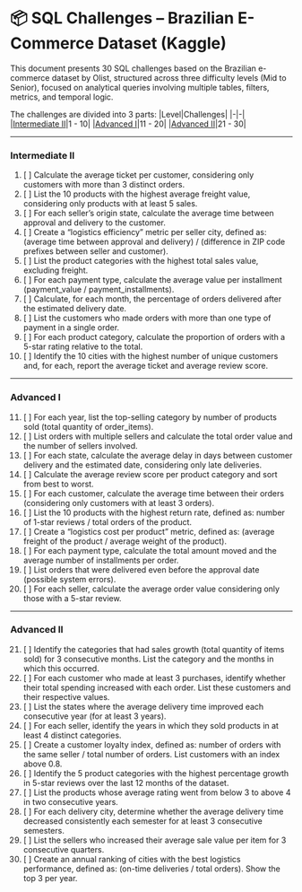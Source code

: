 # 📦 SQL Challenges – Brazilian E-Commerce Dataset (Kaggle)

This document presents 30 SQL challenges based on the Brazilian e-commerce dataset by Olist, structured across three difficulty levels (Mid to Senior), focused on analytical queries involving multiple tables, filters, metrics, and temporal logic.

The challenges are divided into 3 parts:
|Level|Challenges|
|-|-|
|[Intermediate II](#intermediate-ii)|1 - 10|
|[Advanced I](#advanced-i)|11 - 20|
|[Advanced II](#advanced-ii)|21 - 30|

---

### Intermediate II

1. [ ] Calculate the average ticket per customer, considering only customers with more than 3 distinct orders.  
2. [ ] List the 10 products with the highest average freight value, considering only products with at least 5 sales.  
3. [ ] For each seller’s origin state, calculate the average time between approval and delivery to the customer.  
4. [ ] Create a “logistics efficiency” metric per seller city, defined as: (average time between approval and delivery) / (difference in ZIP code prefixes between seller and customer).  
5. [ ] List the product categories with the highest total sales value, excluding freight.  
6. [ ] For each payment type, calculate the average value per installment (payment_value / payment_installments).  
7. [ ] Calculate, for each month, the percentage of orders delivered after the estimated delivery date.  
8. [ ] List the customers who made orders with more than one type of payment in a single order.  
9. [ ] For each product category, calculate the proportion of orders with a 5-star rating relative to the total.  
10. [ ] Identify the 10 cities with the highest number of unique customers and, for each, report the average ticket and average review score.

---

### Advanced I

11. [ ] For each year, list the top-selling category by number of products sold (total quantity of order_items).  
12. [ ] List orders with multiple sellers and calculate the total order value and the number of sellers involved.  
13. [ ] For each state, calculate the average delay in days between customer delivery and the estimated date, considering only late deliveries.  
14. [ ] Calculate the average review score per product category and sort from best to worst.  
15. [ ] For each customer, calculate the average time between their orders (considering only customers with at least 3 orders).  
16. [ ] List the 10 products with the highest return rate, defined as: number of 1-star reviews / total orders of the product.  
17. [ ] Create a “logistics cost per product” metric, defined as: (average freight of the product / average weight of the product).  
18. [ ] For each payment type, calculate the total amount moved and the average number of installments per order.  
19. [ ] List orders that were delivered even before the approval date (possible system errors).  
20. [ ] For each seller, calculate the average order value considering only those with a 5-star review.

---

### Advanced II

21. [ ] Identify the categories that had sales growth (total quantity of items sold) for 3 consecutive months. List the category and the months in which this occurred.  
22. [ ] For each customer who made at least 3 purchases, identify whether their total spending increased with each order. List these customers and their respective values.  
23. [ ] List the states where the average delivery time improved each consecutive year (for at least 3 years).  
24. [ ] For each seller, identify the years in which they sold products in at least 4 distinct categories.  
25. [ ] Create a customer loyalty index, defined as: number of orders with the same seller / total number of orders. List customers with an index above 0.8.  
26. [ ] Identify the 5 product categories with the highest percentage growth in 5-star reviews over the last 12 months of the dataset.  
27. [ ] List the products whose average rating went from below 3 to above 4 in two consecutive years.  
28. [ ] For each delivery city, determine whether the average delivery time decreased consistently each semester for at least 3 consecutive semesters.  
29. [ ] List the sellers who increased their average sale value per item for 3 consecutive quarters.  
30. [ ] Create an annual ranking of cities with the best logistics performance, defined as: (on-time deliveries / total orders). Show the top 3 per year.
